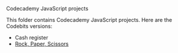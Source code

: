 Codecademy JavaScript projects

This folder contains Codecademy JavaScript projects.
Here are the Codebits versions:

- Cash register
- [Rock, Paper, Scissors](https://www.codecademy.com/christianheinrichs/codebits/jsKiYG)
